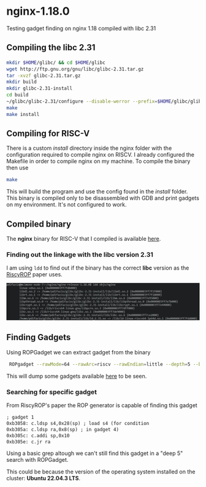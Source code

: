 nginx-1.18.0
===========
Testing gadget finding on nginx 1.18 compiled with libc 2.31

## Compiling the libc 2.31

```bash
mkdir $HOME/glibc/ && cd $HOME/glibc
wget http://ftp.gnu.org/gnu/libc/glibc-2.31.tar.gz
tar -xvzf glibc-2.31.tar.gz
mkdir build 
mkdir glibc-2.31-install
cd build
~/glibc/glibc-2.31/configure --disable-werror --prefix=$HOME/glibc/glibc-2.31-install
make
make install
```

## Compiling for RISC-V

There is a custom _install_ directory inside the nginx folder with the configuration required to compile nginx on RISCV. I already configured the Makefile in order to compile nginx on my machine. To compile the binary then use

```bash
make
```

This will build the program and use the config found in the _install_ folder. This binary is compiled only to be disassembled with GDB and print gadgets on my environment. It's not configured to work.

## Compiled binary
The **nginx** binary for RISC-V that I compiled is available [here](https://github.com/BlessedRebuS/RISCV-Attacks/blob/main/nginx-release-1.18.0/objs/nginx).

### Finding out the linkage with the libc version 2.31

I am using `ldd` to find out if the binary has the correct **libc** version as the [RiscyROP](https://www.syssec.wiwi.uni-due.de/fileadmin/fileupload/I-SYSSEC/research/RiscyROP.pdf) paper uses.

<img src='../img/nginx-1.18.png' width='1000'>

## Finding Gadgets

Using ROPGadget we can extract gadget from the binary

```bash
 ROPgadget --rawMode=64 --rawArc=riscv --rawEndian=little --depth=5 --binary=nginx
 ```

This will dump some gadgets available [here](https://github.com/BlessedRebuS/RISCV-Attacks/blob/main/nginx-release-1.18.0/objs/gadgets.txt) to be seen.

### Searching for specific gadget

From RiscyROP's paper the ROP generator is capable of finding this gadget

```
; gadget 1
0xb3058: c.ldsp s4,0x28(sp) ; load s4 (for condition
0xb305a: c.ldsp ra,0x8(sp) ; in gadget 4)
0xb305c: c.addi sp,0x10
0xb305e: c.jr ra
```

Using a basic grep altough we can't still find this gadget in a "deep 5" search with ROPGadget.

This could be because the version of the operating system installed on the cluster: **Ubuntu 22.04.3 LTS**.
